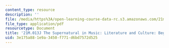 ```yaml
---
content_type: resource
description: ''
file: /media/https%3A/open-learning-course-data-rc.s3.amazonaws.com/21m-013j-the-supernatural-in-music-literature-and-culture-fall-2013/3e175a881e9a3450f771d6bd7572d525_MIT21M_013JF13_Begnrs_Gde.pdf
file_type: application/pdf
resourcetype: Document
title: '21M.013J The Supernatural in Music: Literature and Culture: Beginner''s Guide'
uid: 3e175a88-1e9a-3450-f771-d6bd7572d525
---
```

